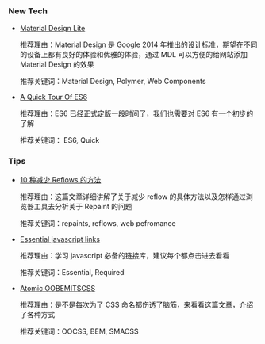 ### New Tech

* [Material Design Lite](https://medium.com/google-developers/introducing-material-design-lite-3ce67098c031)

    推荐理由：Material Design 是 Google 2014 年推出的设计标准，期望在不同的设备上都有良好的体验和优雅的体验，通过 MDL 可以方便的给网站添加 Material Design 的效果

    推荐关键词：Material Design, Polymer, Web Components

* [A Quick Tour Of ES6](http://jamesknelson.com/es6-the-bits-youll-actually-use/)

    推荐理由：ES6 已经正式定版一段时间了，我们也需要对 ES6 有一个初步的了解

    推荐关键词： ES6, Quick

### Tips

* [10 种减少 Reflows 的方法](http://www.sitepoint.com/10-ways-minimize-reflows-improve-performance/)

    推荐理由：这篇文章详细讲解了关于减少 reflow 的具体方法以及怎样通过浏览器工具去分析关于 Repaint 的问题

    推荐关键词：repaints, reflows, web pefromance

* [Essential javascript links](https://github.com/ericelliott/essential-javascript-links)

    推荐理由：学习 javascript 必备的链接库，建议每个都点击进去看看

    推荐关键词：Essential, Required

* [Atomic OOBEMITSCSS](http://www.sitepoint.com/atomic-oobemitscss/)

    推荐理由：是不是每次为了 CSS 命名都伤透了脑筋，来看看这篇文章，介绍了各种方式

    推荐关键词：OOCSS, BEM, SMACSS
